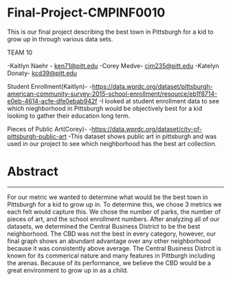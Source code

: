 # Final-Project-CMPINF0010
This is our final project describing the best town in Pittsburgh for a kid to grow up in through various data sets.

TEAM 10

-Kaitlyn Naehr - ken71@pitt.edu
-Corey Medve- cjm235@pitt.edu
-Katelyn Donaty- kcd39@pitt.edu



Student Enrollment(Kaitlyn)-
-https://data.wprdc.org/dataset/pittsburgh-american-community-survey-2015-school-enrollment/resource/eb1f8714-e0eb-4614-acfe-dfe0ebab942f
-I looked at student enrollment data to see which nieghborhood in Pittsburgh would be objectively best for a kid looking to gather their education long term.

Pieces of Public Art(Corey)-
-https://data.wprdc.org/dataset/city-of-pittsburgh-public-art
-This dataset shows public art in pittsburgh and was used in our project to see which neighborhood has the best art collection.


# Abstract
------------------------------------------------------
For our metric we wanted to determine what would be the best town in Pittsburgh for a kid to grow up in. To determine this, we chose 3 metrics we each felt would capture this. We chose the number of parks, the number of pieces of art, and the school enrollment numbers. After analyzing all of our datasets, we determined the Central Business District to be the best neighborhood. The CBD was not the best in every category, however, our final graph shows an abundant advantage over any other neighborhood because it was consistently above average. The Central Business Distrcit is known for its commerical nature and many features in Pittburgh including the arenas. Because of its performance, we believe the CBD would be a great environment to grow up in as a child.
